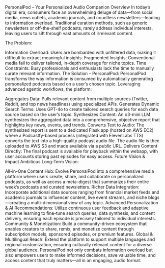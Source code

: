 PersonalPod – Your Personalized Audio Companion
Overview
In today’s digital era, consumers face an overwhelming deluge of data—from social media, news outlets, academic journals, and countless newsletters—leading to information overload. Traditional curation methods, such as generic newsletters or off-the-shelf podcasts, rarely address individual interests, leaving users to sift through vast amounts of irrelevant content.

The Problem:

Information Overload: Users are bombarded with unfiltered data, making it difficult to extract meaningful insights.
Fragmented Insights: Conventional media fail to deliver tailored, in-depth coverage for niche topics.
Time Constraints: Busy professionals and enthusiasts lack the time to manually curate relevant information.
The Solution – PersonalPod:
PersonalPod transforms the way information is consumed by automatically generating personalized podcasts based on a user’s chosen topic. Leveraging advanced agentic workflows, the platform:

Aggregates Data: Pulls relevant content from multiple sources (Twitter, Reddit, and top news headlines) using specialized APIs.
Generates Dynamic Search Terms: Uses GPT-4o to create tailored search queries for each data source based on the user’s topic.
Synthesizes Content: An o3-mini LLM synthesizes the aggregated data into a comprehensive, objective report that highlights key news, events, and trends.
Converts Text to Audio: The synthesized report is sent to a dedicated Flask app (hosted on AWS EC2) where a Podcastfy-based process (integrated with ElevenLabs TTS) converts the text into a high-quality podcast audio file. The audio file is then uploaded to AWS S3 and made available via a public URL.
Delivers Content Directly: The final podcast is available for playback within the webapp, with user accounts storing past episodes for easy access.
Future Vision & Impact
Ambitious Long-Term Vision:

All-in-One Content Hub: Evolve PersonalPod into a comprehensive media platform where users create, share, and collaborate on personalized podcasts, as well as access a meta-digest that summarizes their entire week’s podcasts and curated newsletters.
Richer Data Integration: Incorporate additional data sources ranging from financial market feeds and academic journals to influencer content, live event streams, and niche blogs—creating a multi-dimensional view of any topic.
Advanced Personalization & AI Recommendations: Utilize continuous user feedback and adaptive machine learning to fine-tune search queries, data synthesis, and content delivery, ensuring each episode is precisely tailored to individual interests.
Community & Monetization: Build a community-driven ecosystem that enables creators to share, remix, and monetize content through subscription models, sponsored episodes, or premium features.
Global & Multilingual Reach: Extend the platform to support multiple languages and regional customization, ensuring culturally relevant content for a diverse global audience.
PersonalPod not only combats information overload but also empowers users to make informed decisions, save valuable time, and access content that truly matters—all in an engaging, audio format.
